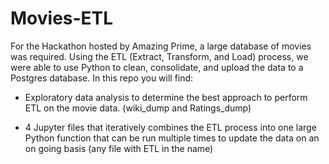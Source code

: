 # Movies-ETL

For the Hackathon hosted by Amazing Prime, a large database of movies was required. Using the ETL (Extract, Transform, and Load) process, we were able to use Python to clean, consolidate, and upload the data to a Postgres database. In this repo you will find:

* Exploratory data analysis to determine the best approach to perform ETL on the movie data. (wiki_dump and Ratings_dump)

* 4 Jupyter files that iteratively combines the ETL process into one large Python function that can be run multiple times to update the data on an on going basis (any file with ETL in the name)